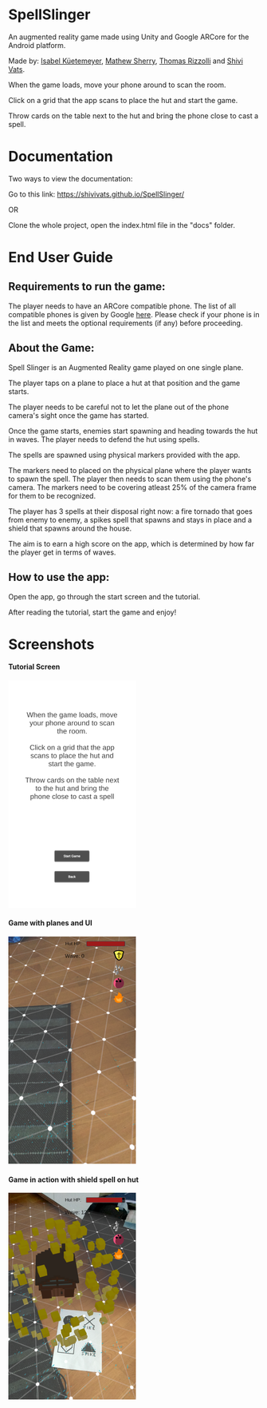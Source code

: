 # SpellSlinger
An augmented reality game made using Unity and Google ARCore for the Android platform.

Made by: [Isabel Küetemeyer](https://github.com/itsisa), [Mathew Sherry](https://github.com/FlyWolfe), [Thomas Rizzolli](https://github.com/Dr4g0nsoul) and [Shivi Vats](https://github.com/shivivats).


When the game loads, move your phone around to scan the room.

Click on a grid that the app scans to place the hut and start the game.

Throw cards on the table next to the hut and bring the phone close to cast a spell.

# Documentation

Two ways to view the documentation:

Go to this link: https://shivivats.github.io/SpellSlinger/

OR

Clone the whole project, open the index.html file in the "docs" folder.

# End User Guide

## Requirements to run the game:

The player needs to have an ARCore compatible phone. The list of all compatible phones is given by Google [here](https://developers.google.com/ar/discover/supported-devices). Please check if your phone is in the list and meets the optional requirements (if any) before proceeding.

## About the Game:

Spell Slinger is an Augmented Reality game played on one single plane.

The player taps on a plane to place a hut at that position and the game starts.

The player needs to be careful not to let the plane out of the phone camera's sight once the game has started.

Once the game starts, enemies start spawning and heading towards the hut in waves. The player needs to defend the hut using spells.

The spells are spawned using physical markers provided with the app.

The markers need to placed on the physical plane where the player wants to spawn the spell. The player then needs to scan them using the phone's camera. The markers need to be covering atleast 25% of the camera frame for them to be recognized.

The player has 3 spells at their disposal right now: a fire tornado that goes from enemy to enemy, a spikes spell that spawns and stays in place and a shield that spawns around the house.

The aim is to earn a high score on the app, which is determined by how far the player get in terms of waves.

## How to use the app:

Open the app, go through the start screen and the tutorial.

After reading the tutorial, start the game and enjoy!




# Screenshots

#### Tutorial Screen
![Tutorial Screen](https://github.com/shivivats/SpellSlinger/raw/master/Screenshots/screenshot1.png)

#### Game with planes and UI
![Game with planes and UI](https://github.com/shivivats/SpellSlinger/raw/master/Screenshots/screenshot2.png)

#### Game in action with shield spell on hut
![Game in action with shield spell on hut](https://github.com/shivivats/SpellSlinger/raw/master/Screenshots/screenshot3.png)
